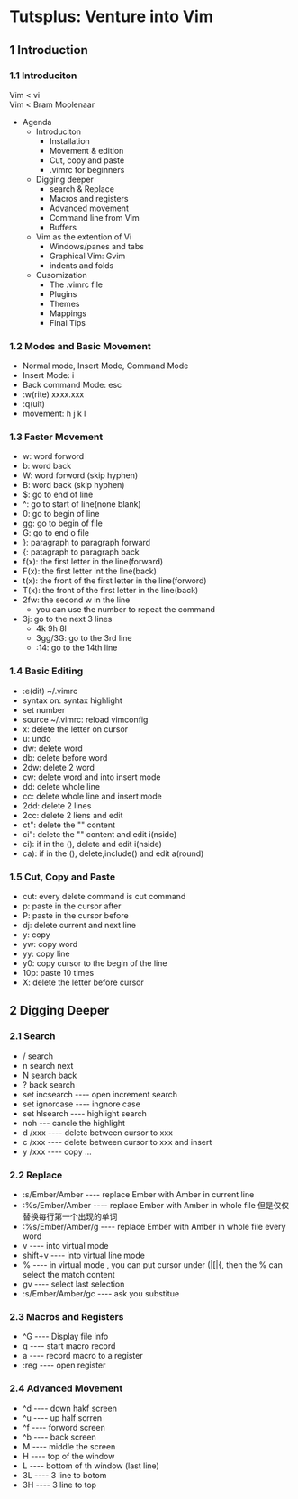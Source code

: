 Tutsplus: Venture into Vim
==========================
## 1 Introduction
### 1.1 Introduciton

Vim < vi  
Vim < Bram Moolenaar

* Agenda
	* Introduciton
		* Installation
		* Movement & edition
		* Cut, copy and paste
		* .vimrc for beginners
	* Digging deeper
		* search & Replace
		* Macros and registers
		* Advanced movement
		* Command line from Vim
		* Buffers
	* Vim as the extention of Vi
		* Windows/panes and tabs
		* Graphical Vim: Gvim
		* indents and folds
	* Cusomization
		* The .vimrc file
		* Plugins
		* Themes
		* Mappings
		* Final Tips

### 1.2 Modes and Basic Movement
* Normal mode, Insert Mode, Command Mode 
* Insert Mode: i
* Back command Mode: esc
* :w(rite) xxxx.xxx
* :q(uit)
* movement: h j k l

### 1.3 Faster Movement
* w: word forword
* b: word back
* W: word forword (skip hyphen)
* B: word back (skip hyphen)
* $: go to end of line
* ^: go to start of line(none blank)
* 0: go to begin of line
* gg: go to begin of file
* G: go to end o file
* }: paragraph to paragraph forward
* {: patagraph to paragraph back
* f(x): the first letter in the line(forward)
* F(x): the first letter int the line(back)
* t(x): the front of the first letter in the line(forword)
* T(x): the front of the first letter in the line(back)
* 2fw: the second w in the line
	* you can use the number to repeat the command
* 3j: go to the next 3 lines
	* 4k 9h 8l
	* 3gg/3G: go to the 3rd line
	* :14: go to the 14th line

### 1.4 Basic Editing
* :e(dit) ~/.vimrc
* syntax on: syntax highlight
* set number
* source ~/.vimrc: reload vimconfig
* x: delete the letter on cursor
* u: undo
* dw: delete word
* db: delete before word
* 2dw: delete 2 word
* cw: delete word and into insert mode
* dd: delete whole line
* cc: delete whole line and insert mode
* 2dd: delete 2 lines
* 2cc: delete 2 liens and edit
* ct": delete the "" content 
* ci": delete the "" content and edit i(nside)
* ci): if in the (), delete and edit i(nside)
* ca): if in the (), delete,include() and edit a(round)

### 1.5 Cut, Copy and Paste
* cut: every delete command is cut command
* p: paste in the cursor after 
* P: paste in the cursor before
* dj: delete current and next line
* y: copy
* yw: copy word
* yy: copy line
* y0: copy cursor to the begin of the line
* 10p: paste 10 times
* X: delete the letter before cursor 

## 2 Digging Deeper
### 2.1 Search
* / search
* n search next
* N search back
* ? back search
* set incsearch ---- open increment search
* set ignorcase ---- ingnore case
* set hlsearch ---- highlight search
* noh --- cancle the highlight
* d /xxx ---- delete between cursor to xxx
* c /xxx ---- delete between cursor to xxx and insert
* y /xxx ---- copy ...

### 2.2 Replace
* :s/Ember/Amber ---- replace Ember with Amber in current line
* :%s/Ember/Amber ---- replace Ember with Amber in whole file 但是仅仅替换每行第一个出现的单词
* :%s/Ember/Amber/g ---- replace Ember with Amber in whole file every word
* v ---- into virtual mode
* shift+v ---- into virtual line mode
* % ---- in virtual mode , you can put cursor under (|[|{, then the % can select the match content
* gv ---- select last selection
* :s/Ember/Amber/gc ---- ask you substitue 

### 2.3 Macros and Registers
* ^G ---- Display file info
* q ---- start macro record
* a ---- record macro to a register
* :reg ---- open register

### 2.4 Advanced Movement
* ^d ---- down hakf screen
* ^u ---- up half scrren
* ^f ---- forword screen
* ^b ---- back screen
* M ---- middle the screen 
* H ---- top of the window
* L ---- bottom of th window (last line)
* 3L ---- 3 line to botom
* 3H ---- 3 line to top
